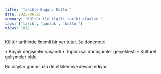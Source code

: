 ```yaml
---
title: 'Tarihte Bugün: Kültür'
date: 2025-06-21
summary: 'Kültür ile ilgili tarihi olaylar.'
tags: ['tarih', 'günlük', 'kültür']
views: 1812
---
```


Kültür tarihinde önemli bir yer tutar. Bu dönemde:

• Büyük değişimler yaşandı
• Toplumsal dönüşümler gerçekleşti
• Kültürel gelişmeler oldu

Bu olaylar günümüzü de etkilemeye devam ediyor.